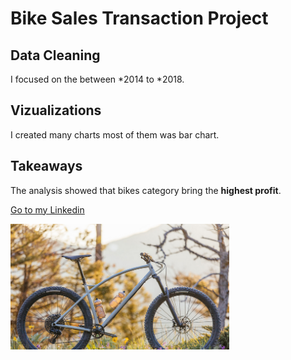 # Bike Sales Transaction Project

## Data Cleaning
I focused on the between *2014 to *2018.

## Vizualizations
I created many charts most of them was bar chart.

## Takeaways
The analysis showed that bikes category bring the **highest profit**.


<a href="https://www.linkedin.com/in/tansu-ayaz-797bb313a/">Go to my Linkedin</a>

<img src =
"https://github.com/Tansuuuu/Bike-Sales-Project/blob/main/bikCapture.PNG" width="350" height="auto" />





